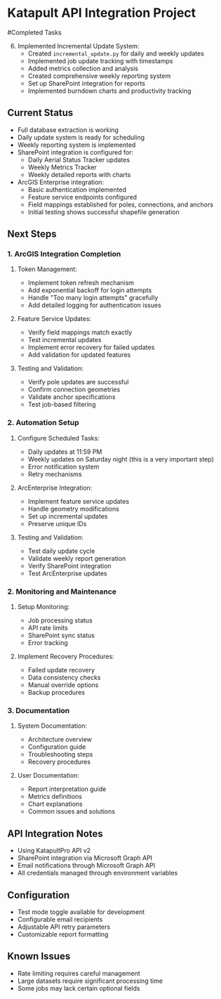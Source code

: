 # Katapult API Integration Project

#Completed Tasks

6. Implemented Incremental Update System:
   - Created `incremental_update.py` for daily and weekly updates
   - Implemented job update tracking with timestamps
   - Added metrics collection and analysis
   - Created comprehensive weekly reporting system
   - Set up SharePoint integration for reports
   - Implemented burndown charts and productivity tracking

## Current Status
- Full database extraction is working
- Daily update system is ready for scheduling
- Weekly reporting system is implemented
- SharePoint integration is configured for:
  - Daily Aerial Status Tracker updates
  - Weekly Metrics Tracker
  - Weekly detailed reports with charts
- ArcGIS Enterprise integration:
  - Basic authentication implemented
  - Feature service endpoints configured
  - Field mappings established for poles, connections, and anchors
  - Initial testing shows successful shapefile generation

## Next Steps

### 1. ArcGIS Integration Completion
1. Token Management:
   - Implement token refresh mechanism
   - Add exponential backoff for login attempts
   - Handle "Too many login attempts" gracefully
   - Add detailed logging for authentication issues

2. Feature Service Updates:
   - Verify field mappings match exactly
   - Test incremental updates
   - Implement error recovery for failed updates
   - Add validation for updated features

3. Testing and Validation:
   - Verify pole updates are successful
   - Confirm connection geometries
   - Validate anchor specifications
   - Test job-based filtering

### 2. Automation Setup
1. Configure Scheduled Tasks:
   - Daily updates at 11:59 PM
   - Weekly updates on Saturday night (this is a very important step)
   - Error notification system
   - Retry mechanisms

2. ArcEnterprise Integration:
   - Implement feature service updates
   - Handle geometry modifications
   - Set up incremental updates
   - Preserve unique IDs

3. Testing and Validation:
   - Test daily update cycle
   - Validate weekly report generation
   - Verify SharePoint integration
   - Test ArcEnterprise updates

### 2. Monitoring and Maintenance
1. Setup Monitoring:
   - Job processing status
   - API rate limits
   - SharePoint sync status
   - Error tracking

2. Implement Recovery Procedures:
   - Failed update recovery
   - Data consistency checks
   - Manual override options
   - Backup procedures

### 3. Documentation
1. System Documentation:
   - Architecture overview
   - Configuration guide
   - Troubleshooting steps
   - Recovery procedures

2. User Documentation:
   - Report interpretation guide
   - Metrics definitions
   - Chart explanations
   - Common issues and solutions

## API Integration Notes
- Using KatapultPro API v2
- SharePoint integration via Microsoft Graph API
- Email notifications through Microsoft Graph API
- All credentials managed through environment variables

## Configuration
- Test mode toggle available for development
- Configurable email recipients
- Adjustable API retry parameters
- Customizable report formatting

## Known Issues
- Rate limiting requires careful management
- Large datasets require significant processing time
- Some jobs may lack certain optional fields
